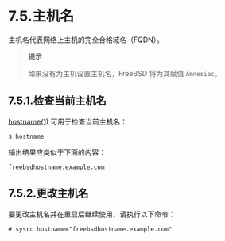 # 7.5.主机名

主机名代表网络上主机的完全合格域名（FQDN）。

> **提示**
>
> 如果没有为主机设置主机名，FreeBSD 将为其赋值 `Amnesiac`。

## 7.5.1.检查当前主机名

[hostname(1)](https://man.freebsd.org/cgi/man.cgi?query=hostname&sektion=1&format=html) 可用于检查当前主机名：

```shell-session
$ hostname
```

输出结果应类似于下面的内容：

```shell-session
freebsdhostname.example.com
```

## 7.5.2.更改主机名

要更改主机名并在重启后继续使用，请执行以下命令：

```shell-session
# sysrc hostname="freebsdhostname.example.com"
```
